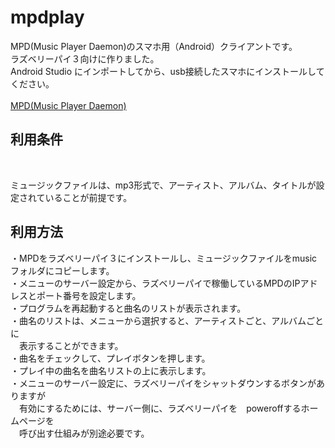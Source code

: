 # mpdplay
MPD(Music Player Daemon)のスマホ用（Android）クライアントです。<br>
ラズベリーパイ３向けに作りました。<br>
Android Studio にインポートしてから、usb接続したスマホにインストールしてください。<br>
<br>
<a href="https://wiki.archlinux.jp/index.php/Music_Player_Daemon">MPD(Music Player Daemon)</a>

<h2>利用条件</h2><br>

ミュージックファイルは、mp3形式で、アーティスト、アルバム、タイトルが設定されていることが前提です。<br>

<h2>利用方法</h2>
・MPDをラズベリーパイ３にインストールし、ミュージックファイルをmusicフォルダにコピーします。<br>
・メニューのサーバー設定から、ラズベリーパイで稼働しているMPDのIPアドレスとポート番号を設定します。<br>
・プログラムを再起動すると曲名のリストが表示されます。<br>
・曲名のリストは、メニューから選択すると、アーティストごと、アルバムごとに<br>
　表示することができます。<br>
・曲名をチェックして、プレイボタンを押します。<br>
・プレイ中の曲名を曲名リストの上に表示します。<br>
・メニューのサーバー設定に、ラズベリーパイをシャットダウンするボタンがありますが<br>
　有効にするためには、サーバー側に、ラズベリーパイを　poweroffするホームページを<br>
　呼び出す仕組みが別途必要です。<br>
